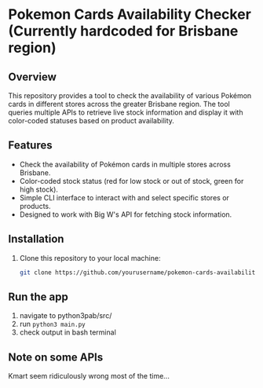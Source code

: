 # Pokemon Cards Availability Checker (Currently hardcoded for Brisbane region)

## Overview

This repository provides a tool to check the availability of various Pokémon cards in different stores across the greater Brisbane region. The tool queries multiple APIs to retrieve live stock information and display it with color-coded statuses based on product availability.

## Features

- Check the availability of Pokémon cards in multiple stores across Brisbane.
- Color-coded stock status (red for low stock or out of stock, green for high stock).
- Simple CLI interface to interact with and select specific stores or products.
- Designed to work with Big W's API for fetching stock information.

## Installation

1. Clone this repository to your local machine:

   ```bash
   git clone https://github.com/yourusername/pokemon-cards-availability.git


## Run the app

1. navigate to python3pab/src/
2. run `python3 main.py`
3. check output in bash terminal


## Note on some APIs

Kmart seem ridiculously wrong most of the time...
